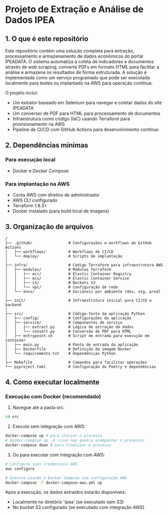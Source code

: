 # Projeto de Extração e Análise de Dados IPEA

## 1. O que é este repositório

Este repositório contém uma solução completa para extração, processamento e armazenamento de dados econômicos do portal IPEADATA. O sistema automatiza a coleta de indicadores e documentos através de web scraping, converte PDFs em formato HTML para facilitar a análise e armazena os resultados de forma estruturada. A solução é implementada como um serviço programado que pode ser executado localmente para testes ou implantado na AWS para operação contínua.

O projeto inclui:
- Um extrator baseado em Selenium para navegar e coletar dados do site IPEADATA
- Um conversor de PDF para HTML para processamento de documentos
- Infraestrutura como código (IaC) usando Terraform para provisionamento na AWS
- Pipeline de CI/CD com GitHub Actions para desenvolvimento contínuo

## 2. Dependências mínimas

### Para execução local
- Docker e Docker Compose

### Para implantação na AWS
- Conta AWS com direitos de administrador
- AWS CLI configurado
- Terraform 1.8.3+
- Docker instalado (para build local de imagens)

## 3. Organização de arquivos

```
/
├── .github/                # Configurações e workflows do GitHub Actions
│   ├── workflows/          # Workflows de CI/CD
│   └── deploy/             # Scripts de implantação
│
├── infra/                  # Código Terraform para infraestrutura AWS
│   ├── modules/            # Módulos Terraform
│   │   ├── ecr/            # Elastic Container Registry
│   │   ├── ecs/            # Elastic Container Service
│   │   ├── s3/             # Buckets S3
│   │   └── vpc/            # Configuração de rede
│   └── envs/               # Variáveis por ambiente (dev, stg, prod)
│
├── init/                   # Infraestrutura inicial para CI/CD e backend
│
├── src/                    # Código-fonte da aplicação Python
│   ├── config/             # Configurações da aplicação
│   ├── service/            # Componentes de serviço
│   │   ├── extract.py      # Lógica de extração de dados
│   │   └── convert.py      # Conversão de PDF para HTML
│   ├── entrypoint.sh       # Script de entrada para execução em container
│   ├── main.py             # Ponto de entrada da aplicação
│   ├── Dockerfile          # Definição da imagem Docker
│   └── requirements.txt    # Dependências Python
│
├── Makefile                # Comandos para facilitar operações
└── pyproject.toml          # Configuração do Poetry e dependências
```

## 4. Como executar localmente


### Execução com Docker (recomendado)

1. Navegue até a pasta src:
```bash
cd src
```

2. Execute sem integração com AWS:
```bash
docker-compose up # para iniciar o processo
# docker-compose up -d (caso nao queira acompanhar o processo)
docker-compose down # para finalizar o processo
```

3. Ou para executar com integração com AWS:
```bash
# Configure suas credenciais AWS
aws configure

# Execute usando o Docker Compose com configuração AWS
docker-compose -f docker-compose-aws.yml up
```


Após a execução, os dados extraídos estarão disponíveis:
- Localmente no diretório 'ipea' (se executado sem S3)
- No bucket S3 configurado (se executado com integração AWS)
